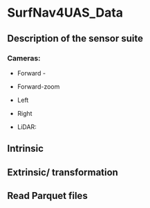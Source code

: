 # SurfNav4UAS_Data


## Description of the sensor suite

### Cameras:

* Forward -
* Forward-zoom
* Left
* Right

  
  



* LiDAR:


## Intrinsic 


## Extrinsic/ transformation


## Read Parquet files


